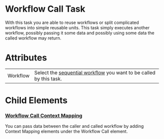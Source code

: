 # Workflow Call Task

With this task you are able to reuse workflows or split complicated workflows into simple reusable units. This task simply executes another workflow, possibly passing it some data and possibly using some data the called workflow may return.

# Attributes

|          |                                                                                               |
|----------|-----------------------------------------------------------------------------------------------|
| Workflow | Select the [sequential workflow](/t/Sequential-Workflows) you want to be called by this task. |

# Child Elements

### [Workflow Call Context Mapping](/t/Workflow-Call-Context-Mapping)

You can pass data between the caller and called workflow by adding Context Mapping elements under the Workflow Call element.
